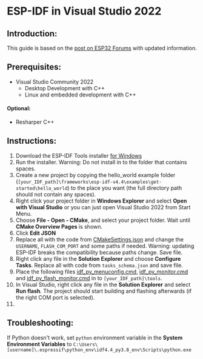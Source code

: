 # ESP-IDF in Visual Studio 2022

## Introduction:
This guide is based on the [post on ESP32 Forums](https://esp32.com/viewtopic.php?f=40&t=18924) with updated information.

## Prerequisites:
<ul>
  <li> Visual Studio Community 2022
    <ul>
      <li> Desktop Development with C++ </li>
      <li> Linux and embedded development with C++ </li>
    </ul>
</ul>

#### Optional:
<ul>
  <li> Resharper C++
</ul>

## Instructions:

1. Download the ESP-IDF Tools installer [for Windows](https://docs.espressif.com/projects/esp-idf/en/latest/esp32/get-started/windows-setup.html)
2. Run the installer. Warning: Do not install in to the folder that contains spaces.
3. Create a new project by copying the hello_world example folder (`[your_IDF_path]\frameworks\esp-idf-v4.4\examples\get-started\hello_world`) to the place you want (the full directory path should not contain any spaces).
4. Right click your project folder in **Windows Explorer** and select **Open with Visual Studio** or you can just open Visual Studio 2022 from Start Menu.
5. Choose **File - Open - CMake**, and select your project folder. Wait until **CMake Overview Pages** is shown.
6. Click **Edit JSON**
7. Replace all with the code from [CMakeSettings.json](CMakeSettings.json) and change the `USERNAME`, `FLASH_COM_PORT` and some paths if needed. Warning: updating ESP-IDF breaks the compatibility because paths change. Save file.
8. Right click any file in the **Solution Explorer** and choose **Configure Tasks**. Replace all with code from `tasks_schema.json` and save file.
9. Place the following files [idf_py_menuconfig.cmd](idf_py_menuconfig.cmd), [idf_py_monitor.cmd](idf_py_monitor.cmd) and [idf_py_flash_monitor.cmd](idf_py_flash_monitor.cmd) in to `[your_IDF_path]\tools`.
10. In Visual Studio, right click any file in the **Solution Explorer** and select **Run flash**. The project should start building and flashing afterwards (if the right COM port is selected).
11. 

## Troubleshooting:

If Python doesn't work, set `python` environment variable in the **System Environment Variables** to `C:\Users\[username]\.espressif\python_env\idf4.4_py3.8_env\Scripts\python.exe`
